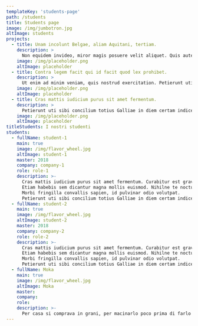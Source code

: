 ```yaml
---
templateKey: 'students-page'
path: /students
title: Students page
image: /img/jumbotron.jpg
altImage: students
projects:
  - title: Unam incolunt Belgae, aliam Aquitani, tertiam.
    description: >
      Non equidem invideo, miror magis posuere velit aliquet. Quis aute iure reprehenderit in voluptate velit esse. Unam incolunt Belgae, aliam Aquitani, tertiam. Fictum,  deserunt mollit anim laborum astutumque! Gallia est omnis divisa in partes tres, quarum. A communi observantia non est recedendum.
    image: /img/placeholder.png
    altImage: placeholder
  - title: Contra legem facit qui id facit quod lex prohibet.
    description: >
      Ut enim ad minim veniam, quis nostrud exercitation. Petierunt uti sibi concilium totius Galliae in diem certam indicere. Idque Caesaris facere voluntate liceret: sese habere. Excepteur sint obcaecat cupiditat non proident culpa. Lorem ipsum dolor sit amet, consectetur adipisici elit, sed eiusmod tempor incidunt ut labore et dolore magna aliqua. Gallia est omnis divisa in partes tres, quarum.
    image: /img/placeholder.png
    altImage: placeholder
  - title: Cras mattis iudicium purus sit amet fermentum.
    description: >
      Petierunt uti sibi concilium totius Galliae in diem certam indicere. Contra legem facit qui id facit quod lex prohibet. Nihilne te nocturnum praesidium Palati, nihil urbis vigiliae. A communi observantia non est recedendum. Curabitur blandit tempus ardua ridiculus sed magna. Non equidem invideo, miror magis posuere velit aliquet.
    image: /img/placeholder.png
    altImage: placeholder
titleStudents: I nostri studenti
students:
  - fullName: student-1
    main: true
    image: /img/flavor_wheel.jpg
    altImage: student-1
    master: 2018
    company: company-1
    role: role-1
    description: >-
      Cras mattis iudicium purus sit amet fermentum. Curabitur est gravida et libero vitae dictum.
      Etiam habebis sem dicantur magna mollis euismod. Nihilne te nocturnum praesidium Palati, nihil urbis vigiliae.
      Morbi fringilla convallis sapien, id pulvinar odio volutpat.
      Petierunt uti sibi concilium totius Galliae in diem certam indicere.
  - fullName: student-2
    main: true
    image: /img/flavor_wheel.jpg
    altImage: student-2
    master: 2018
    company: company-2
    role: role-2
    description: >-
      Cras mattis iudicium purus sit amet fermentum. Curabitur est gravida et libero vitae dictum.
      Etiam habebis sem dicantur magna mollis euismod. Nihilne te nocturnum praesidium Palati, nihil urbis vigiliae.
      Morbi fringilla convallis sapien, id pulvinar odio volutpat.
      Petierunt uti sibi concilium totius Galliae in diem certam indicere.
  - fullName: Moka
    main: true
    image: /img/flavor_wheel.jpg
    altImage: Moka
    master: 
    company: 
    role: 
    description: >-
      Per casa si comprava in grani, per macinarlo poco prima di farlo e far insaporire tutta una casa.“Quattro chiacchiere e un caffè” recitava la pubblicità di una tradizionale torrefazione romana, per dire che, nonostante il carattere nervino della bevanda, bere un caffè rappresentava un momento di pausa vera. E così che l’amore per il caffè si trasformava in amore per se, ammazzava il nemico e non mortificava uno dei grandi doni della natura. Recuperare è d’obbligo.
---
```

